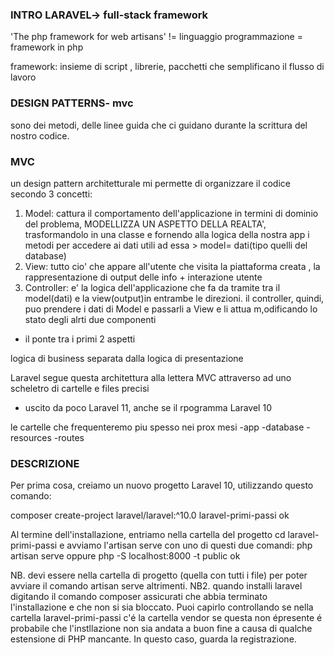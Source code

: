 ### INTRO LARAVEL-> full-stack framework

'The php framework for web artisans'
!= linguaggio programmazione
= framework in php

framework: insieme di script , librerie, pacchetti che semplificano il flusso di lavoro

### DESIGN PATTERNS- mvc

sono dei metodi, delle linee guida che ci guidano durante la scrittura del nostro codice.

### MVC

un design pattern architetturale
mi permette di organizzare il codice secondo 3 concetti:

1. Model: cattura il comportamento dell'applicazione in termini di dominio del problema, MODELLIZZA UN ASPETTO DELLA REALTA', trasformandolo in una classe e fornendo alla logica della nostra app i metodi per accedere ai dati utili ad essa > model= dati(tipo quelli del database)
2. View: tutto cio' che appare all'utente che visita la piattaforma creata , la rappresentazione di output delle info + interazione utente
3. Controller: e' la logica dell'applicazione che fa da tramite tra il model(dati) e la view(output)in entrambe le direzioni.
   il controller, quindi, puo prendere i dati di Model e passarli a View e li attua m,odificando lo stato degli alrti due componenti

- il ponte tra i primi 2 aspetti

logica di business separata dalla logica di presentazione

Laravel segue questa architettura alla lettera MVC attraverso ad uno scheletro di cartelle e files precisi

- uscito da poco Laravel 11, anche se il rpogramma Laravel 10

le cartelle che frequenteremo piu spesso nei prox mesi
-app
-database
-resources
-routes

### DESCRIZIONE

Per prima cosa, creiamo un nuovo progetto Laravel 10, utilizzando questo comando:

composer create-project laravel/laravel:^10.0 laravel-primi-passi ok

Al termine dell'installazione, entriamo nella cartella del progetto cd laravel-primi-passi e avviamo l'artisan serve con uno di questi due comandi: php artisan serve oppure php -S localhost:8000 -t public
ok 

NB. devi essere nella cartella di progetto (quella con tutti i file) per poter avviare il comando artisan serve altrimenti.
NB2. quando installi laravel digitando il comando composer assicurati che abbia terminato l'installazione e che non si sia bloccato. Puoi capirlo controllando se nella cartella laravel-primi-passi c'é la cartella vendor se questa non épresente é probabile che l'instllazione non sia andata a buon fine a causa di qualche estensione di PHP mancante. In questo caso, guarda la registrazione.
